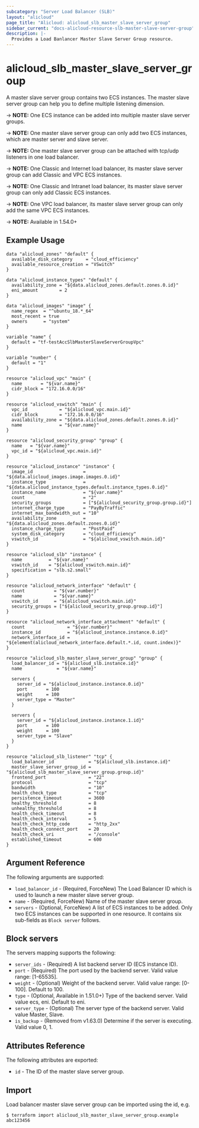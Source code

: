 ```yaml
---
subcategory: "Server Load Balancer (SLB)"
layout: "alicloud"
page_title: "Alicloud: alicloud_slb_master_slave_server_group"
sidebar_current: "docs-alicloud-resource-slb-master-slave-server-group"
description: |-
  Provides a Load Banlancer Master Slave Server Group resource.
---
```


# alicloud\_slb\_master\_slave\_server\_group

A master slave server group contains two ECS instances. The master slave server group can help you to define multiple listening dimension.

-> **NOTE:** One ECS instance can be added into multiple master slave server groups.

-> **NOTE:** One master slave server group can only add two ECS instances, which are master server and slave server.

-> **NOTE:** One master slave server group can be attached with tcp/udp listeners in one load balancer.

-> **NOTE:** One Classic and Internet load balancer, its master slave server group can add Classic and VPC ECS instances.

-> **NOTE:** One Classic and Intranet load balancer, its master slave server group can only add Classic ECS instances.

-> **NOTE:** One VPC load balancer, its master slave server group can only add the same VPC ECS instances.

-> **NOTE:** Available in 1.54.0+

## Example Usage

```
data "alicloud_zones" "default" {
  available_disk_category     = "cloud_efficiency"
  available_resource_creation = "VSwitch"
}

data "alicloud_instance_types" "default" {
  availability_zone = "${data.alicloud_zones.default.zones.0.id}"
  eni_amount        = 2
}

data "alicloud_images" "image" {
  name_regex  = "^ubuntu_18.*_64"
  most_recent = true
  owners      = "system"
}

variable "name" {
  default = "tf-testAccSlbMasterSlaveServerGroupVpc"
}

variable "number" {
  default = "1"
}

resource "alicloud_vpc" "main" {
  name       = "${var.name}"
  cidr_block = "172.16.0.0/16"
}

resource "alicloud_vswitch" "main" {
  vpc_id            = "${alicloud_vpc.main.id}"
  cidr_block        = "172.16.0.0/16"
  availability_zone = "${data.alicloud_zones.default.zones.0.id}"
  name              = "${var.name}"
}

resource "alicloud_security_group" "group" {
  name   = "${var.name}"
  vpc_id = "${alicloud_vpc.main.id}"
}

resource "alicloud_instance" "instance" {
  image_id                   = "${data.alicloud_images.image.images.0.id}"
  instance_type              = "${data.alicloud_instance_types.default.instance_types.0.id}"
  instance_name              = "${var.name}"
  count                      = "2"
  security_groups            = ["${alicloud_security_group.group.id}"]
  internet_charge_type       = "PayByTraffic"
  internet_max_bandwidth_out = "10"
  availability_zone          = "${data.alicloud_zones.default.zones.0.id}"
  instance_charge_type       = "PostPaid"
  system_disk_category       = "cloud_efficiency"
  vswitch_id                 = "${alicloud_vswitch.main.id}"
}

resource "alicloud_slb" "instance" {
  name          = "${var.name}"
  vswitch_id    = "${alicloud_vswitch.main.id}"
  specification = "slb.s2.small"
}

resource "alicloud_network_interface" "default" {
  count           = "${var.number}"
  name            = "${var.name}"
  vswitch_id      = "${alicloud_vswitch.main.id}"
  security_groups = ["${alicloud_security_group.group.id}"]
}

resource "alicloud_network_interface_attachment" "default" {
  count                = "${var.number}"
  instance_id          = "${alicloud_instance.instance.0.id}"
  network_interface_id = "${element(alicloud_network_interface.default.*.id, count.index)}"
}

resource "alicloud_slb_master_slave_server_group" "group" {
  load_balancer_id = "${alicloud_slb.instance.id}"
  name             = "${var.name}"

  servers {
    server_id = "${alicloud_instance.instance.0.id}"
    port       = 100
    weight     = 100
    server_type = "Master"
  }

  servers {
    server_id = "${alicloud_instance.instance.1.id}"
    port       = 100
    weight     = 100
    server_type = "Slave"
  }
}

resource "alicloud_slb_listener" "tcp" {
  load_balancer_id             = "${alicloud_slb.instance.id}"
  master_slave_server_group_id = "${alicloud_slb_master_slave_server_group.group.id}"
  frontend_port                = "22"
  protocol                     = "tcp"
  bandwidth                    = "10"
  health_check_type            = "tcp"
  persistence_timeout          = 3600
  healthy_threshold            = 8
  unhealthy_threshold          = 8
  health_check_timeout         = 8
  health_check_interval        = 5
  health_check_http_code       = "http_2xx"
  health_check_connect_port    = 20
  health_check_uri             = "/console"
  established_timeout          = 600
}
```

## Argument Reference

The following arguments are supported:

* `load_balancer_id` - (Required, ForceNew) The Load Balancer ID which is used to launch a new master slave server group.
* `name` - (Required, ForceNew) Name of the master slave server group. 
* `servers` - (Optional, ForceNew) A list of ECS instances to be added. Only two ECS instances can be supported in one resource. It contains six sub-fields as `Block server` follows.

## Block servers

The servers mapping supports the following:

* `server_ids` - (Required) A list backend server ID (ECS instance ID).
* `port` - (Required) The port used by the backend server. Valid value range: [1-65535].
* `weight` - (Optional) Weight of the backend server. Valid value range: [0-100]. Default to 100.
* `type` - (Optional, Available in 1.51.0+) Type of the backend server. Valid value ecs, eni. Default to eni.
* `server_type` - (Optional) The server type of the backend server. Valid value Master, Slave.
* `is_backup` - (Removed from v1.63.0) Determine if the server is executing. Valid value 0, 1. 

## Attributes Reference

The following attributes are exported:

* `id` - The ID of the master slave server group.

## Import

Load balancer master slave server group can be imported using the id, e.g.

```
$ terraform import alicloud_slb_master_slave_server_group.example abc123456
```